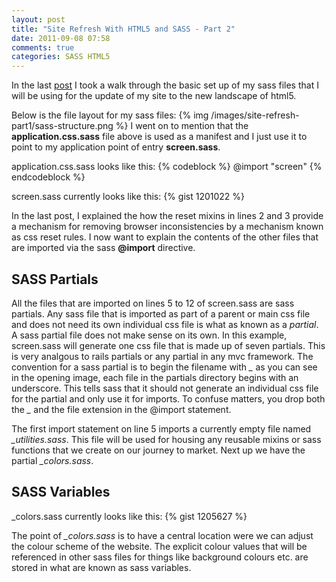 ```yaml
---
layout: post
title: "Site Refresh With HTML5 and SASS - Part 2"
date: 2011-09-08 07:58
comments: true
categories: SASS HTML5
--- 
```

In the last [post]("http://thesoftwaresimpleton.com/") I took a walk through the basic set up of my sass files that I will be using for the update of my site to the new landscape of html5.

Below is the file layout for my sass files:
{% img /images/site-refresh-part1/sass-structure.png %}
I went on to mention that the **application.css.sass** file above is used as a manifest and I just use it to point to my application point of entry **screen.sass**.

application.css.sass looks like this:
{% codeblock %}
 @import "screen"
{% endcodeblock %}

screen.sass currently looks like this:
{% gist 1201022 %}

In the last post, I explained the how the reset mixins in lines 2 and 3 provide a mechanism for removing browser inconsistencies by a mechanism known as css reset rules.  I now want to explain the contents of the other files that are imported via the sass **@import** directive.

## SASS Partials
All the files that are imported on lines 5 to 12 of screen.sass are sass partials.  Any sass file that is imported as part of a parent or main css file and does not need its own individual css file is what as known as a *partial*.  A sass partial file does not make sense on its own.  In this example, screen.sass will generate one css file that is made up of seven partials.  This is very analgous to rails partials or any partial in any mvc framework.  The convention for a sass partial is to begin the filename with *_* as you can see in the opening image, each file in the partials directory begins with an underscore.  This tells sass that it should not generate an individual css file for the partial and only use it for imports.  To confuse matters, you drop both the *_* and the file extension in the @import statement.

The first import statement on line 5 imports a currently empty file named *_utilities.sass*.  This file will be used for housing any reusable mixins or sass functions that we create on our journey to market.  Next up we have the partial *_colors.sass*.

## SASS Variables
_colors.sass currently looks like this:
{% gist 1205627 %}

The point of *_colors.sass* is to have a central location were we can adjust the colour scheme of the website.  The explicit colour values that will be referenced in other sass files for things like background colours etc. are stored in what are known as sass variables.



